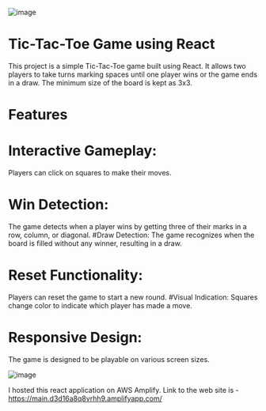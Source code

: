 ![image](https://github.com/skmotamarri2000/Tic-Tac-Toe/assets/144952861/f731494d-bce3-4a12-b027-bee4ebd44411)

# Tic-Tac-Toe Game using React

This project is a simple Tic-Tac-Toe game built using React. It allows two players to take turns marking spaces until one player wins or the game ends in a draw. The minimum size of the board is kept as 3x3. 

# Features

# Interactive Gameplay: 
Players can click on squares to make their moves.
# Win Detection:
The game detects when a player wins by getting three of their marks in a row, column, or diagonal.
#Draw Detection: 
The game recognizes when the board is filled without any winner, resulting in a draw.
# Reset Functionality:
Players can reset the game to start a new round.
#Visual Indication: 
Squares change color to indicate which player has made a move.
# Responsive Design: 
The game is designed to be playable on various screen sizes.

![image](https://github.com/skmotamarri2000/Tic-Tac-Toe/assets/144952861/5dde248f-4068-4d96-a88e-930b2dc31fda)

I hosted this react application on AWS Amplify. Link to the web site is - https://main.d3d16a8q8vrhh9.amplifyapp.com/

